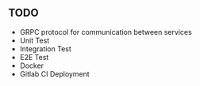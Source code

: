 ## TODO
- GRPC protocol for communication between services
- Unit Test
- Integration Test
- E2E Test
- Docker
- Gitlab CI Deployment
